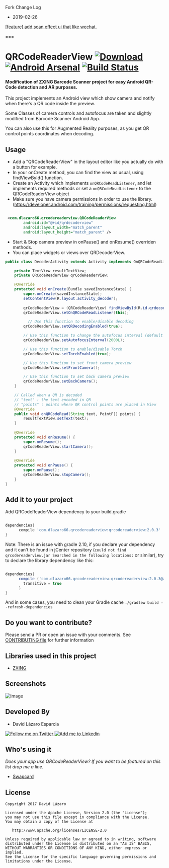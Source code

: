 Fork Change Log

* 2019-02-26

[[feature] add scan effect ui that like wechat](https://github.com/Guang1234567/QRCodeReaderView/commit/10048dbe5be397fb9aa738b308918da32249c74f).

===



QRCodeReaderView [![Download](https://api.bintray.com/packages/dlazaro66/maven/QRCodeReaderView/images/download.svg) ](https://bintray.com/dlazaro66/maven/QRCodeReaderView/_latestVersion) [![Android Arsenal](https://img.shields.io/badge/Android%20Arsenal-QRCodeReaderView-brightgreen.svg?style=flat)](http://android-arsenal.com/details/1/1891) [![Build Status](https://travis-ci.org/dlazaro66/QRCodeReaderView.svg?branch=master)](https://travis-ci.org/dlazaro66/QRCodeReaderView)
===

#### Modification of ZXING Barcode Scanner project for easy Android QR-Code detection and AR purposes. ####

This project implements an Android view which show camera and notify when there's a QR code inside the preview.

Some Classes of camera controls and autofocus are taken and slightly modified from Barcode Scanner Android App.

You can also use this for Augmented Reality purposes, as you get QR control points coordinates when decoding.

Usage
-----

- Add a "QRCodeReaderView" in the layout editor like you actually do with a button for example.
- In your onCreate method, you can find the view as usual, using findViewById() function.
- Create an Activity which implements `onQRCodeReadListener`, and let implements required methods or set a `onQRCodeReadListener` to the QRCodeReaderView object
- Make sure you have camera permissions in order to use the library. (https://developer.android.com/training/permissions/requesting.html)

```xml

 <com.dlazaro66.qrcodereaderview.QRCodeReaderView
        android:id="@+id/qrdecoderview"
        android:layout_width="match_parent"
        android:layout_height="match_parent" />

```

- Start & Stop camera preview in onPause() and onResume() overriden methods.
- You can place widgets or views over QRDecoderView.
 
```java
public class DecoderActivity extends Activity implements OnQRCodeReadListener {

    private TextView resultTextView;
	private QRCodeReaderView qrCodeReaderView;

	@Override
    protected void onCreate(Bundle savedInstanceState) {
        super.onCreate(savedInstanceState);
        setContentView(R.layout.activity_decoder);
        
        qrCodeReaderView = (QRCodeReaderView) findViewById(R.id.qrdecoderview);
        qrCodeReaderView.setOnQRCodeReadListener(this);

    	  // Use this function to enable/disable decoding
        qrCodeReaderView.setQRDecodingEnabled(true);

        // Use this function to change the autofocus interval (default is 5 secs)
        qrCodeReaderView.setAutofocusInterval(2000L);

        // Use this function to enable/disable Torch
        qrCodeReaderView.setTorchEnabled(true);

        // Use this function to set front camera preview
        qrCodeReaderView.setFrontCamera();

        // Use this function to set back camera preview
        qrCodeReaderView.setBackCamera();
    }

    // Called when a QR is decoded
    // "text" : the text encoded in QR
    // "points" : points where QR control points are placed in View
	@Override
	public void onQRCodeRead(String text, PointF[] points) {
		resultTextView.setText(text);
	}
    
	@Override
	protected void onResume() {
		super.onResume();
		qrCodeReaderView.startCamera();
	}
	
	@Override
	protected void onPause() {
		super.onPause();
		qrCodeReaderView.stopCamera();
	}
}
```

Add it to your project
----------------------

Add QRCodeReaderView dependency to your build.gradle

```groovy

dependencies{
      compile 'com.dlazaro66.qrcodereaderview:qrcodereaderview:2.0.3'
}
```

Note: There is an issue with gradle 2.10, if you declare your dependency and it can't be found in jCenter repository (`could not find qrcodereaderview.jar Searched in the following locations:` or similar), try to declare the library dependency like this:

```groovy

dependencies{
      compile ('com.dlazaro66.qrcodereaderview:qrcodereaderview:2.0.3@aar'){
        transitive = true
      }
}
```
And in some cases, you need to clean your Gradle cache
`./gradlew build --refresh-dependencies`

Do you want to contribute?
--------------------------

Please send a PR or open an issue with your comments.
See [CONTRIBUTING file](CONTRIBUTING.md) for further information

Libraries used in this project
------------------------------

* [ZXING][1]

Screenshots
-----------

![Image](../master/readme_images/app-example.gif?raw=true)

Developed By
------------

* David Lázaro Esparcia  

<a href="https://twitter.com/_dlazaro">
  <img alt="Follow me on Twitter" src="../master/readme_images/logo-twitter.png?raw=true" />
</a>
<a href="https://es.linkedin.com/pub/david-lázaro-esparcia/49/4b3/342">
  <img alt="Add me to Linkedin" src="../master/readme_images/logo-linkedin.png?raw=true" />
</a>


Who's using it
--------------

*Does your app use QRCodeReaderView? If you want to be featured on this list drop me a line.*

* [Swapcard][2]

License
-------

    Copyright 2017 David Lázaro

    Licensed under the Apache License, Version 2.0 (the "License");
    you may not use this file except in compliance with the License.
    You may obtain a copy of the License at

       http://www.apache.org/licenses/LICENSE-2.0

    Unless required by applicable law or agreed to in writing, software
    distributed under the License is distributed on an "AS IS" BASIS,
    WITHOUT WARRANTIES OR CONDITIONS OF ANY KIND, either express or implied.
    See the License for the specific language governing permissions and
    limitations under the License.


[1]: https://github.com/zxing/zxing/
[2]: https://www.swapcard.com/
